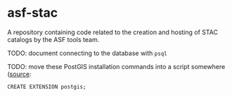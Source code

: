 # asf-stac

A repository containing code related to the creation and hosting of STAC catalogs by the ASF tools team.

TODO: document connecting to the database with `psql`

TODO: move these PostGIS installation commands into a script somewhere
([source](https://docs.aws.amazon.com/AmazonRDS/latest/UserGuide/Appendix.PostgreSQL.CommonDBATasks.PostGIS.html):

```
CREATE EXTENSION postgis;
```